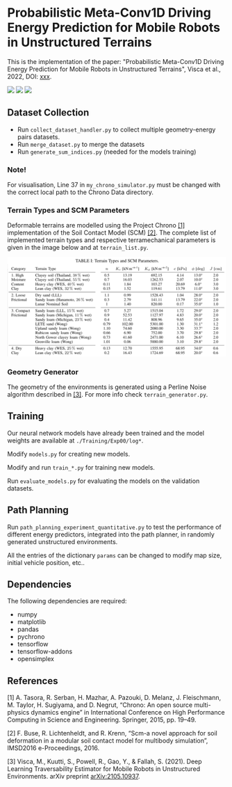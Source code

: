 # Probabilistic Meta-Conv1D Driving Energy Prediction for Mobile Robots in Unstructured Terrains
This is the implementation of the paper: "Probabilistic Meta-Conv1D Driving Energy Prediction for Mobile Robots in Unstructured Terrains", Visca et al., 2022, DOI: [xxx](https://doi.org/10.36227/techrxiv.19538575.v1xx).

<img src="https://github.com/picchius94/META-CONV1D/blob/main/Images/transition_conv_1.gif" width="270"> <img src="https://github.com/picchius94/META-CONV1D/blob/main/Images/transition_conv_2.gif" width="270"> <img src="https://github.com/picchius94/META-CONV1D/blob/main/Images/transition_conv_3.gif" width="270">

## Dataset Collection
- Run `collect_dataset_handler.py` to collect multiple geometry-energy pairs datasets.
- Run `merge_dataset.py` to merge the datasets
- Run `generate_sum_indices.py` (needed for the models training)

### Note!
For visualisation, Line 37 in `my_chrono_simulator.py` must be changed with the correct local path to the Chrono Data directory.

### Terrain Types and SCM Parameters
Deformable terrains are modelled using the Project Chrono [[1]](#1) implementation of the Soil Contact Model (SCM) [[2]](#2). The complete list of implemented terrain types and respective terramechanical parameters is given in the image below and at `terrain_list.py`.

<p align="center">
<img src="https://github.com/picchius94/META-CONV1D/blob/main/Images/SCM_Params.png" width="700">
</p>

### Geometry Generator
The geometry of the environments is generated using a Perline Noise algorithm described in [[3]](#3).
For more info check `terrain_generator.py`.

## Training
Our neural network models have already been trained and the model weights are available at `./Training/Exp00/log*`.

Modify `models.py` for creating new models.

Modify and run `train_*.py` for training new models.

Run `evaluate_models.py` for evaluating the models on the validation datasets.

## Path Planning
Run `path_planning_experiment_quantitative.py` to test the performance of different energy predictors, integrated into the path planner, in randomly generated unstructured environments.

All the entries of the dictionary `params` can be changed to modify map size, initial vehicle position, etc..


## Dependencies
The following dependencies are required:
- numpy
- matplotlib
- pandas
- pychrono
- tensorflow
- tensorflow-addons
- opensimplex




## References
<a id="1">[1]</a> 
A. Tasora, R. Serban, H. Mazhar, A. Pazouki, D. Melanz, J. Fleischmann, M. Taylor, H. Sugiyama, and D. Negrut, “Chrono: An open source multi-physics dynamics engine” in International Conference on High Performance Computing in Science and Engineering. Springer, 2015, pp. 19–49.

<a id="2">[2]</a>
F. Buse, R. Lichtenheldt, and R. Krenn, “Scm-a novel approach for soil deformation in a modular soil contact model for multibody simulation”, IMSD2016 e-Proceedings, 2016.

<a id="3">[3]</a>
Visca, M., Kuutti, S., Powell, R., Gao, Y., & Fallah, S. (2021). Deep Learning Traversability Estimator for Mobile Robots in Unstructured Environments. arXiv preprint [arXiv:2105.10937](https://arxiv.org/abs/2105.10937).

